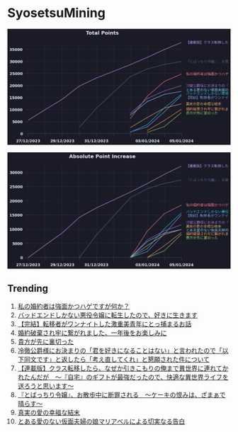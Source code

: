 # SyosetsuMining


![](https://raw.githubusercontent.com/exc4l/SyosetsuMining/main/plots/point_trend.png)

![](https://raw.githubusercontent.com/exc4l/SyosetsuMining/main/plots/point_increase.png)


## Trending

1. [私の婚約者は強面かつハゲですが何か？](https://ncode.syosetu.com/n6390io/)
2. [バッドエンドしかない悪役令嬢に転生したので、好きに生きます](https://ncode.syosetu.com/n6596io/)
3. [【完結】転移者がワンナイトした激重美青年にとっ捕まるお話](https://ncode.syosetu.com/n5826io/)
4. [婚約破棄され牢に繋がれました、一年後をお楽しみに](https://ncode.syosetu.com/n7188io/)
5. [貴方が先に裏切った](https://ncode.syosetu.com/n7230io/)
6. [冷徹公爵様にお決まりの「君を好きになることはない」と言われたので「以下同文です」と返したら「考え直してくれ」と懇願された件について](https://ncode.syosetu.com/n5610io/)
7. [【連載版】クラス転移したら、なぜか引きこもりの俺まで異世界に連れてかれたんだが　～『自宅』のギフトが最強だったので、快適な異世界ライフを送ろうと思います～](https://ncode.syosetu.com/n3960io/)
8. [『とばっちり令嬢』、お散歩中に断罪される　～ケーキの恨みは、ざまぁで晴らす～](https://ncode.syosetu.com/n5020io/)
9. [真実の愛の幸福な結末](https://ncode.syosetu.com/n4155io/)
10. [とある愛のない仮面夫婦の娘マリアベルによる切実なる告白](https://ncode.syosetu.com/n5410io/)

